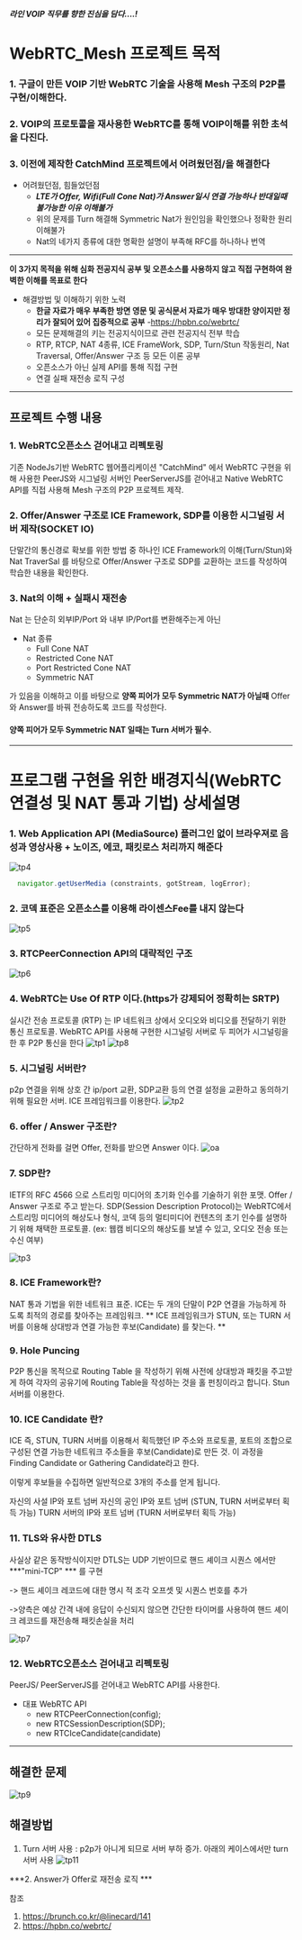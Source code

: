 ##### 라인 VOIP 직무를 향한 진심을 담다....! 

# WebRTC_Mesh 프로젝트 목적

### 1. 구글이 만든 VOIP 기반 WebRTC 기술을 사용해 Mesh 구조의 P2P를 구현/이해한다.
### 2. VOIP의 프로토콜을 재사용한 WebRTC를 통해 VOIP이해를 위한 초석을 다진다.
### 3. 이전에 제작한 CatchMind 프로젝트에서 어려웠던점/을 해결한다
 
+ 어려웠던점, 힘들었던점
  + ***LTE가 Offer, Wifi(Full Cone Nat)가 Answer일시 연결 가능하나 반대일때 불가능한 이유 이해불가***
  + 위의 문제를 Turn 해결해 Symmetric Nat가 원인임을 확인했으나 정확한 원리 이해불가
  + Nat의 네가지 종류에 대한 명확한 설명이 부족해 RFC를 하나하나 번역
---

 **이 3가지 목적을 위해 심화 전공지식 공부 및 오픈소스를 사용하지 않고 직접 구현하여 완벽한 이해를 목표로 한다**
 
+ 해결방법 및 이해하기 위한 노력
  +  **한글 자료가 매우 부족한 방면 영문 및 공식문서 자료가 매우 방대한 양이지만 정리가 잘되어 있어 집중적으로 공부**
  -https://hpbn.co/webrtc/
  +  모든 문제해결의 키는 전공지식이므로 관련 전공지식 전부 학습
  +  RTP, RTCP, NAT 4종류, ICE FrameWork, SDP, Turn/Stun 작동원리, Nat Traversal, Offer/Answer 구조 등 모든 이론 공부
  +  오픈소스가 아닌 실제 API를 통해 직접 구현
  +  연결 실패 재전송 로직 구성

---
## 프로젝트 수행 내용

### 1. WebRTC오픈소스 걷어내고 리펙토링

기존 NodeJs기반 WebRTC 웹어플리케이션  "CatchMind" 에서 WebRTC 구현을 위해 사용한 PeerJS와 시그널링 서버인 PeerServerJS를 걷어내고 
Native WebRTC API를 직접 사용해 Mesh 구조의 P2P 프로젝트 제작.

### 2. Offer/Answer 구조로 ICE Framework, SDP를 이용한 시그널링 서버 제작(SOCKET IO)

단말간의 통신경로 확보를 위한 방법 중 하나인 ICE Framework의 이해(Turn/Stun)와 Nat TraverSal 를 바탕으로 Offer/Answer 구조로 SDP를 교환하는 코드를 작성하여 학습한 내용을 확인한다.

### 3. Nat의 이해 + 실패시 재전송

Nat 는 단순히 외부IP/Port 와 내부 IP/Port를 변환해주는게 아닌
+ Nat 종류  
  + Full Cone NAT
  + Restricted Cone NAT
  + Port Restricted Cone NAT
  + Symmetric NAT
  

가 있음을 이해하고 이를 바탕으로 **양쪽 피어가 모두 Symmetric NAT가 아닐때** Offer와 Answer를 바꿔 전송하도록 코드를 작성한다.

#### 양쪽 피어가 모두 Symmetric NAT 일때는 Turn 서버가 필수.

---

# 프로그램 구현을 위한 배경지식(WebRTC 연결성 및 NAT 통과 기법) 상세설명    

### 1. Web Application API (MediaSource) 플러그인 없이 브라우져로 음성과 영상사용 + 노이즈, 에코, 패킷로스 처리까지 해준다

![tp4](https://user-images.githubusercontent.com/30948477/114663265-ff2e0b80-9d34-11eb-90ec-d53f3bf30590.JPG)

```javascript
  navigator.getUserMedia (constraints, gotStream, logError); 
```

### 2. 코덱 표준은 오픈소스를 이용해 라이센스Fee를 내지 않는다
![tp5](https://user-images.githubusercontent.com/30948477/114663694-ad39b580-9d35-11eb-8932-0e81116695ad.JPG)

### 3. RTCPeerConnection API의 대략적인 구조
![tp6](https://user-images.githubusercontent.com/30948477/114663872-ec680680-9d35-11eb-84b8-4ec869ab531d.JPG)

### 4. WebRTC는 Use Of RTP 이다.(https가 강제되어 정확히는 SRTP)
실시간 전송 프로토콜 (RTP) 는 IP 네트워크 상에서 오디오와 비디오를 전달하기 위한 통신 프로토콜.
WebRTC API를 사용해 구현한 시그널링 서버로 두 피어가 시그널링을 한 후 P2P 통신을 한다
![tp1](https://user-images.githubusercontent.com/30948477/114661840-a2c9ec80-9d32-11eb-9384-c2c1294fded7.JPG)
![tp8](https://user-images.githubusercontent.com/30948477/114665008-7369ae80-9d37-11eb-908c-b08cb9d8ce31.JPG)

### 5. 시그널링 서버란?
p2p 연결을 위해 상호 간 ip/port 교환, SDP교환 등의 연결 설정을 교환하고 동의하기 위해 필요한 서버.
ICE 프레임워크를 이용한다.
![tp2](https://user-images.githubusercontent.com/30948477/114661957-d86ed580-9d32-11eb-8dfd-6eab7aecc068.png)

### 6. offer / Answer 구조란?

간단하게 전화를 걸면 Offer, 전화를 받으면 Answer 이다.
![oa](https://user-images.githubusercontent.com/30948477/114662307-6a76de00-9d33-11eb-816a-ea56c3fde86e.jpeg)

### 7. SDP란?

IETF의 RFC 4566 으로 스트리밍 미디어의 초기화 인수를 기술하기 위한 포맷. Offer / Answer 구조로 주고 받는다.
SDP(Session Description Protocol)는 WebRTC에서 스트리밍 미디어의 해상도나 형식, 코덱 등의 멀티미디어 컨텐츠의 초기 인수를 설명하기 위해 채택한 프로토콜. 
(ex: 웹캠 비디오의 해상도를 보낼 수 있고, 오디오 전송 또는 수신 여부)

![tp3](https://user-images.githubusercontent.com/30948477/114662071-0eac5500-9d33-11eb-9323-f4bfb41209af.JPG)

### 8. ICE Framework란?
NAT 통과 기법을 위한 네트워크 표준.
ICE는 두 개의 단말이 P2P 연결을 가능하게 하도록 최적의 경로를 찾아주는 프레임워크.
** ICE 프레임워크가 STUN, 또는 TURN 서버를 이용해 상대방과 연결 가능한 후보(Candidate) 를 찾는다. **

### 9. Hole Puncing

P2P 통신을 목적으로 Routing Table 을 작성하기 위해 사전에 상대방과 패킷을 주고받게 하여 각자의 공유기에 Routing Table을 작성하는 것을 홀 펀칭이라고 합니다. Stun 서버를 이용한다.

### 10. ICE Candidate 란?

ICE 즉, STUN, TURN 서버를 이용해서 획득했던 IP 주소와 프로토콜, 포트의 조합으로 구성된 연결 가능한 네트워크 주소들을 후보(Candidate)로
만든 것. 이 과정을 Finding Candidate or Gathering Candidate라고 한다.

이렇게 후보들을 수집하면 일반적으로 3개의 주소를 얻게 됩니다.

자신의 사설 IP와 포트 넘버
자신의 공인 IP와 포트 넘버 (STUN, TURN 서버로부터 획득 가능)
TURN 서버의 IP와 포트 넘버 (TURN 서버로부터 획득 가능)

### 11. TLS와 유사한 DTLS 
사실상 같은 동작방식이지만 DTLS는 UDP 기반이므로  핸드 셰이크 시퀀스 에서만 
***"mini-TCP" *** 를 구현

-> 핸드 셰이크 레코드에 대한 명시 적 조각 오프셋 및 시퀀스 번호를 추가

->양측은 예상 간격 내에 응답이 수신되지 않으면 간단한 타이머를 사용하여 핸드 셰이크 레코드를 재전송해 패킷손실을 처리

![tp7](https://user-images.githubusercontent.com/30948477/114664684-0524ec00-9d37-11eb-8d0e-a2e5c05baea4.JPG)

### 12. WebRTC오픈소스 걷어내고 리펙토링

PeerJS/ PeerServerJS를 걷어내고 WebRTC API를 사용한다.
+ 대표 WebRTC API
  + new RTCPeerConnection(config);
  + new RTCSessionDescription(SDP);
  + new RTCIceCandidate(candidate)

---
## 해결한 문제 
![tp9](https://user-images.githubusercontent.com/30948477/114671172-c004b800-9d3e-11eb-9228-38e1195b83d7.png)

## 해결방법
1. Turn 서버 사용 : p2p가 아니게 되므로 서버 부하 증가. 아래의 케이스에서만 turn 서버 사용
![tp11](https://user-images.githubusercontent.com/30948477/114671605-3c979680-9d3f-11eb-870e-fd525f9c6abc.JPG)

***2. Answer가 Offer로 재전송 로직 ***


참조
1. https://brunch.co.kr/@linecard/141
2. https://hpbn.co/webrtc/

